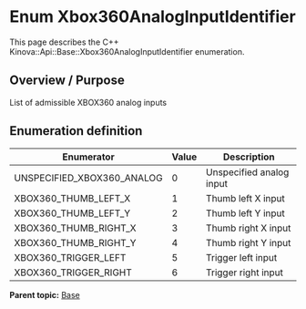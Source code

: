 # Enum Xbox360AnalogInputIdentifier

This page describes the C++ Kinova::Api::Base::Xbox360AnalogInputIdentifier enumeration.

## Overview / Purpose

List of admissible XBOX360 analog inputs

## Enumeration definition

|Enumerator|Value|Description|
|----------|-----|-----------|
|UNSPECIFIED\_XBOX360\_ANALOG|0|Unspecified analog input|
|XBOX360\_THUMB\_LEFT\_X|1|Thumb left X input|
|XBOX360\_THUMB\_LEFT\_Y|2|Thumb left Y input|
|XBOX360\_THUMB\_RIGHT\_X|3|Thumb right X input|
|XBOX360\_THUMB\_RIGHT\_Y|4|Thumb right Y input|
|XBOX360\_TRIGGER\_LEFT|5|Trigger left input|
|XBOX360\_TRIGGER\_RIGHT|6|Trigger right input|

**Parent topic:** [Base](../references/summary_Base.md)

